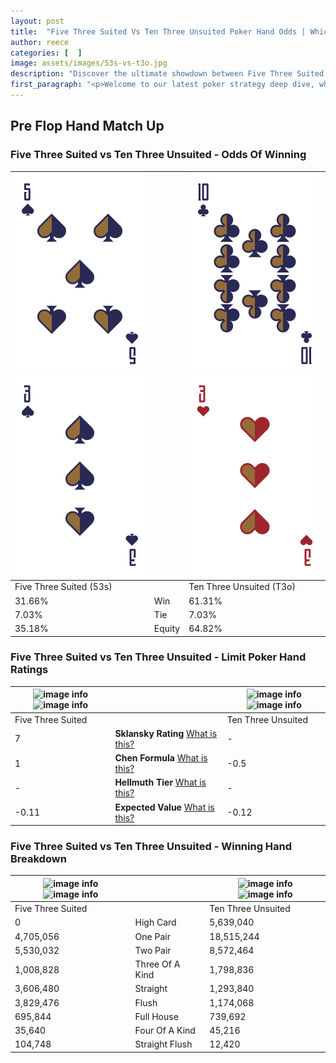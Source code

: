 ```yaml
---
layout: post
title:  "Five Three Suited Vs Ten Three Unsuited Poker Hand Odds | Which Is The Better Hand In Poker? A Complete Guide"
author: reece
categories: [  ]
image: assets/images/53s-vs-t3o.jpg
description: "Discover the ultimate showdown between Five Three Suited and Ten Three Unsuited in poker! Uncover the odds, strategies, and scenarios where one hand triumphs over the other. Get ready to up your poker game with this thrilling analysis."
first_paragraph: "<p>Welcome to our latest poker strategy deep dive, where we're pitting two distinct hands against each other in a high-stakes showdown: Five Three Suited vs Ten Three Unsuited.</p><p>In the dynamic world of poker, every decision counts, and knowing which hand holds the upper hand is key to your success at the table.</p><p>In this article, we'll dissect these two hands, explore the scenarios where one dominates the other, and equip you with the knowledge to make strategic choices that can tip the odds in your favor.</p><p>Get ready to unravel the intriguing dynamics of these poker hands and elevate your game to new heights.</p>"
---
```




[comment]: # (sp0)

## Pre Flop Hand Match Up

<div class="table hand-ratings" markdown="1"> 



### Five Three Suited vs Ten Three Unsuited - Odds Of Winning


    
| ![image info](assets/images/hand1/5.png) ![image info](assets/images/hand1/3.png) |  | ![image info](assets/images/hand2/t.png) ![image info](assets/images/hand2/3o.png) |
| -------- | -------- | -------- |
| Five Three Suited (53s) |  | Ten Three Unsuited (T3o) |
| 31.66% | Win | 61.31% |
| 7.03% | Tie | 7.03% |
| 35.18% | Equity | 64.82% |




[comment]: # (sp1)



### Five Three Suited vs Ten Three Unsuited - Limit Poker Hand Ratings


    
| ![image info](https://www.riverpairs.com/assets/images/hand1/5.png) ![image info](https://www.riverpairs.com/assets/images/hand1/3.png) |  | ![image info](https://www.riverpairs.com/assets/images/hand2/t.png) ![image info](https://www.riverpairs.com/assets/images/hand2/3o.png) |
| -------- | -------- | -------- |
| Five Three Suited |  | Ten Three Unsuited |
| 7 | **Sklansky Rating** [What is this?](/sklansky-rating-explained) | - |
| 1 | **Chen Formula** [What is this?](/chen-formula-explained) | -0.5 |
| - | **Hellmuth Tier** [What is this?](/Hellmuth-tier-explained) | - |
| -0.11 | **Expected Value** [What is this?](/expected-value-explained) | -0.12 |




[comment]: # (sp2)



### Five Three Suited vs Ten Three Unsuited - Winning Hand Breakdown


    
| ![image info](https://www.riverpairs.com/assets/images/hand1/5.png) ![image info](https://www.riverpairs.com/assets/images/hand1/3.png) |  | ![image info](https://www.riverpairs.com/assets/images/hand2/t.png) ![image info](https://www.riverpairs.com/assets/images/hand2/3o.png) |
| -------- | -------- | -------- |
| Five Three Suited |  | Ten Three Unsuited |
| 0 | High Card | 5,639,040 |
| 4,705,056 | One Pair | 18,515,244 |
| 5,530,032 | Two Pair | 8,572,464 |
| 1,008,828 | Three Of A Kind | 1,798,836 |
| 3,606,480 | Straight | 1,293,840 |
| 3,829,476 | Flush | 1,174,068 |
| 695,844 | Full House | 739,692 |
| 35,640 | Four Of A Kind | 45,216 |
| 104,748 | Straight Flush | 12,420 |




[comment]: # (sp3)



</div>

[comment]: # (sp4)



[comment]: # (sp5)

